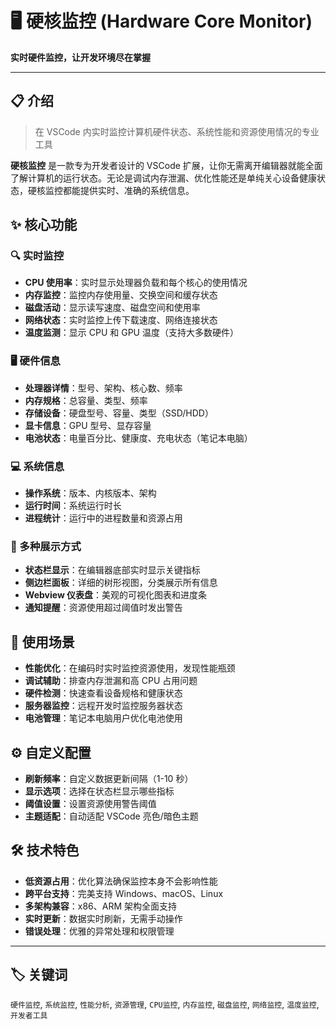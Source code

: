 # 🖥️ 硬核监控 (Hardware Core Monitor)

**实时硬件监控，让开发环境尽在掌握**

---

## 📋 介绍

> 在 VSCode 内实时监控计算机硬件状态、系统性能和资源使用情况的专业工具

**硬核监控** 是一款专为开发者设计的 VSCode 扩展，让你无需离开编辑器就能全面了解计算机的运行状态。无论是调试内存泄漏、优化性能还是单纯关心设备健康状态，硬核监控都能提供实时、准确的系统信息。

## ✨ 核心功能

### 🔍 实时监控

- **CPU 使用率**：实时显示处理器负载和每个核心的使用情况
- **内存监控**：监控内存使用量、交换空间和缓存状态
- **磁盘活动**：显示读写速度、磁盘空间和使用率
- **网络状态**：实时监控上传下载速度、网络连接状态
- **温度监测**：显示 CPU 和 GPU 温度（支持大多数硬件）

### 🖥️ 硬件信息

- **处理器详情**：型号、架构、核心数、频率
- **内存规格**：总容量、类型、频率
- **存储设备**：硬盘型号、容量、类型（SSD/HDD）
- **显卡信息**：GPU 型号、显存容量
- **电池状态**：电量百分比、健康度、充电状态（笔记本电脑）

### 💻 系统信息

- **操作系统**：版本、内核版本、架构
- **运行时间**：系统运行时长
- **进程统计**：运行中的进程数量和资源占用

### 🎨 多种展示方式

- **状态栏显示**：在编辑器底部实时显示关键指标
- **侧边栏面板**：详细的树形视图，分类展示所有信息
- **Webview 仪表盘**：美观的可视化图表和进度条
- **通知提醒**：资源使用超过阈值时发出警告

## 🚀 使用场景

- **性能优化**：在编码时实时监控资源使用，发现性能瓶颈
- **调试辅助**：排查内存泄漏和高 CPU 占用问题
- **硬件检测**：快速查看设备规格和健康状态
- **服务器监控**：远程开发时监控服务器状态
- **电池管理**：笔记本电脑用户优化电池使用

## ⚙️ 自定义配置

- **刷新频率**：自定义数据更新间隔（1-10 秒）
- **显示选项**：选择在状态栏显示哪些指标
- **阈值设置**：设置资源使用警告阈值
- **主题适配**：自动适配 VSCode 亮色/暗色主题

## 🛠️ 技术特色

- **低资源占用**：优化算法确保监控本身不会影响性能
- **跨平台支持**：完美支持 Windows、macOS、Linux
- **多架构兼容**：x86、ARM 架构全面支持
- **实时更新**：数据实时刷新，无需手动操作
- **错误处理**：优雅的异常处理和权限管理

---

## 🏷️ 关键词

`硬件监控`, `系统监控`, `性能分析`, `资源管理`, `CPU监控`, `内存监控`, `磁盘监控`, `网络监控`, `温度监控`, `开发者工具`
